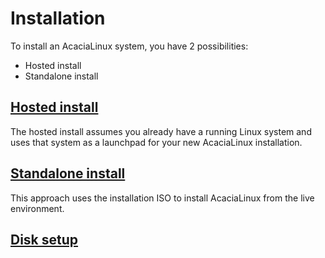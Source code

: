 # Installation

To install an AcaciaLinux system, you have 2 possibilities:

- Hosted install
- Standalone install

## [Hosted install](/installation/hosted_install.md)
The hosted install assumes you already have a running Linux system and uses that system as  a launchpad for your new AcaciaLinux installation.

## [Standalone install](/installation/standalone_install.md)
This approach uses the installation ISO to install AcaciaLinux from the live environment.

## [Disk setup](/installation/disk_setup.md)
